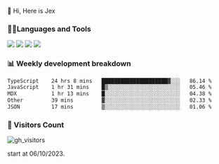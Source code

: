  👋 Hi, Here is Jex

 

### 🧑‍💻Languages and Tools

<code><a href="https://react.dev"><img src="https://api.iconify.design/logos:react.svg" /></a></code>
<code><a href="https://github.com/vuejs/core"><img src="https://api.iconify.design/logos:vue.svg" /></a></code> 
<code><a href="https://github.com/microsoft/TypeScript"><img src="https://api.iconify.design/logos:typescript-icon.svg" /></a></code>
<code><a href="https://threejs.org/"><img src="https://api.iconify.design/logos:threejs.svg" /></a></code>

### 📊 Weekly development breakdown

<!--START_SECTION:waka-->

```txt
TypeScript    24 hrs 8 mins   █████████████████████▓░░░   86.14 %
JavaScript    1 hr 31 mins    █▒░░░░░░░░░░░░░░░░░░░░░░░   05.46 %
MDX           1 hr 13 mins    █░░░░░░░░░░░░░░░░░░░░░░░░   04.38 %
Other         39 mins         ▓░░░░░░░░░░░░░░░░░░░░░░░░   02.33 %
JSON          17 mins         ▒░░░░░░░░░░░░░░░░░░░░░░░░   01.06 %
```

<!--END_SECTION:waka-->


### 👀 Visitors Count

![gh_visitors](https://profile-counter.glitch.me/jexlau/count.svg)

start at 06/10/2023.

